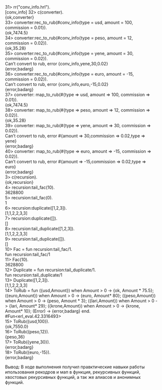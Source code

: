 31> rr("conv_info.hrl").  
[conv_info] 
32> c(converter).  
{ok,converter}   
33> converter:rec_to_rub(#conv_info{type = usd, amount = 100, commission = 0.01}).   
{ok,7474.5}  
34> converter:rec_to_rub(#conv_info{type = peso, amount = 12, commission = 0.02}).  
{ok,35.28}  
35> converter:rec_to_rub(#conv_info{type = yene, amount = 30, commission = 0.02}).  
Can’t convert to rub, error {conv_info,yene,30,0.02}  
{error,badarg}  
36> converter:rec_to_rub(#conv_info{type = euro, amount = -15, commission = 0.02}).  
Can’t convert to rub, error {conv_info,euro,-15,0.02}  
{error,badarg}  
37> converter: map_to_rub(#{type => usd, amount => 100, commission => 0.01}).  
{ok,7474.5}  
38> converter: map_to_rub(#{type => peso, amount => 12, commission => 0.02}).  
{ok,35.28}  
39> converter: map_to_rub(#{type => yene, amount => 30, commission => 0.02}).  
Can’t convert to rub, error #{amount => 30,commission => 0.02,type => yene}   
{error,badarg}   
40> converter: map_to_rub(#{type => euro, amount => -15, commission => 0.02}).    
Can’t convert to rub, error #{amount => -15,commission => 0.02,type => euro}  
{error,badarg}   
3> c(recursion).  
{ok,recursion}  
4> recursion:tail_fac(10).  
3628800  
5> recursion:tail_fac(0).  
1  
6> recursion:duplicate([1,2,3]).  
[1,1,2,2,3,3]  
7> recursion:duplicate([]).  
[]  
8> recursion:tail_duplicate([1,2,3]).  
[1,1,2,2,3,3]  
9> recursion:tail_duplicate([]).  
[]  
10> Fac = fun recursion:tail_fac/1.  
fun recursion:tail_fac/1  
11> Fac(10).  
3628800  
12> Duplicate = fun recursion:tail_duplicate/1.  
fun recursion:tail_duplicate/1  
13> Duplicate([1,2,3]).  
[1,1,2,2,3,3]  
14> ToRub = fun ({usd,Amount}) when Amount > 0 -> {ok, Amount * 75.5}; ({euro,Amount}) when Amount > 0 -> {euro, Amount* 80}; ({peso,Amount}) when Amount > 0 -> {peso, Amount * 3}; ({lari,Amount}) when Amount > 0 -> {lari, Amount* 29}; ({krone,Amount}) when Amount > 0 -> {krone, Amount* 10}; (Error) -> {error,badarg} end.  
#Fun<erl_eval.42.3316493>  
15> ToRub({usd,100}).  
{ok,7550.0}  
16> ToRub({peso,12}).  
{peso,36}  
17> ToRub({yene,30}).  
{error,badarg}  
18> ToRub({euro,-15}).  
{error,badarg}  

Вывод: В ходе выполнения получил правктические навыки работы ипользования рекодров и мап в функция, рекурсивных функций, хвостовых рекурсивных функций, а так же алиасов и анонимных функций.
